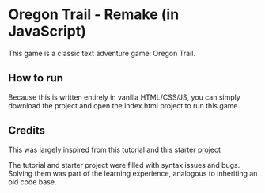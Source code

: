 # Oregon Trail - Remake (in JavaScript)
 This game is a classic text adventure game: Oregon Trail. 

## How to run
Because this is written entirely in vanilla HTML/CSS/JS, you can simply download the project and open the index.html project to run this game.

## Credits
This was largely inspired from [this tutorial](https://gamedevacademy.org/js13kgames-tutorial/) and this [starter project](https://github.com/soggybag/adventure-0-starter)

The tutorial and starter project were filled with syntax issues and bugs. Solving them was part of the learning experience, analogous to inheriting an old code base.
